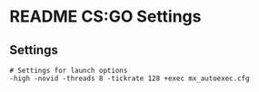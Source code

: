 # README CS:GO Settings

## Settings
```shell
# Settings for launch options
-high -novid -threads 8 -tickrate 128 +exec mx_autoexec.cfg
```
